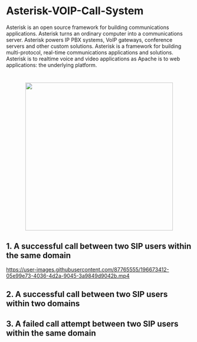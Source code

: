 # Asterisk-VOIP-Call-System

Asterisk is an open source framework for building communications applications. Asterisk turns an ordinary computer into a communications server. Asterisk powers IP PBX systems, VoIP gateways, conference servers and other custom solutions.
Asterisk is a framework for building multi-protocol, real-time communications applications and solutions. Asterisk is to realtime voice and video applications as Apache is to web applications: the underlying platform.
<h1 align="center"><img src="https://user-images.githubusercontent.com/87765555/196439464-98659ca8-e311-4889-9261-f655fbf28920.png" width="400px"></h1>

<h2>1. A successful call between two SIP users within the same domain</h2>

https://user-images.githubusercontent.com/87765555/196673412-05e99e73-4036-4d2a-9045-3a9849d9042b.mp4

<h2>2. A successful call between two SIP users within two domains</h2>


<h2>3. A failed call attempt between two SIP users within the same domain</h2>






